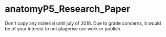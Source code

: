 # anatomyP5_Research_Paper
Don't copy any material until july of 2018.
Due to grade concerns, it would be of your interest to not plagerise our work or publish.
